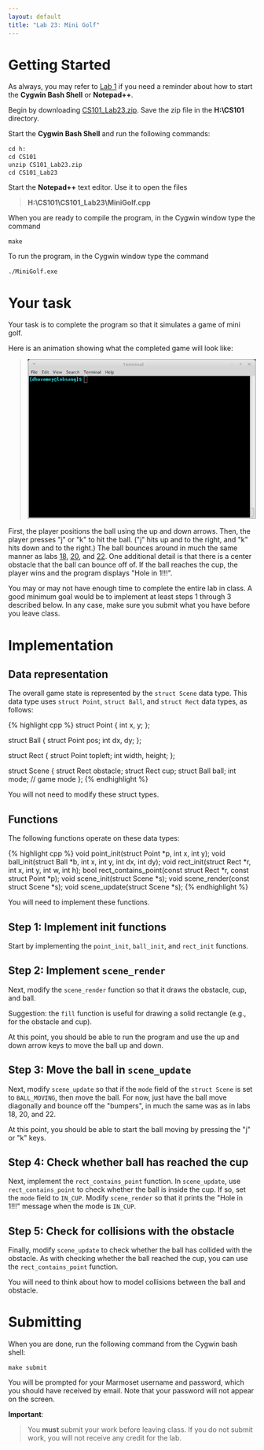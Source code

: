 ```yaml
---
layout: default
title: "Lab 23: Mini Golf"
---
```


# Getting Started

As always, you may refer to [Lab 1](lab01.html) if you need a reminder about how to start the **Cygwin Bash Shell** or **Notepad++**.

Begin by downloading [CS101\_Lab23.zip](CS101_Lab23.zip). Save the zip file in the **H:\\CS101** directory.

Start the **Cygwin Bash Shell** and run the following commands:

    cd h:
    cd CS101
    unzip CS101_Lab23.zip
    cd CS101_Lab23

Start the **Notepad++** text editor. Use it to open the files

> **H:\\CS101\\CS101\_Lab23\\MiniGolf.cpp**

When you are ready to compile the program, in the Cygwin window type the command

    make

To run the program, in the Cygwin window type the command

    ./MiniGolf.exe

# Your task

Your task is to complete the program so that it simulates a game of mini golf.

Here is an animation showing what the completed game will look like:

> ![mini golf](images/lab23/minigolf.gif)

First, the player positions the ball using the up and down arrows.  Then, the player presses "j" or "k" to hit the ball.  ("j" hits up and to the right, and "k" hits down and to the right.)  The ball bounces around in much the same manner as labs [18](lab18.html), [20](lab20.html), and [22](lab22.html).  One additional detail is that there is a center obstacle that the ball can bounce off of.  If the ball reaches the cup, the player wins and the program displays "Hole in 1!!!".

<div class="callout">
You may or may not have enough time to complete the entire lab in class.  A good minimum goal would be to implement at least steps 1 through 3 described below.  In any case, make sure you submit what you have before you leave class.
</div>

# Implementation

## Data representation

The overall game state is represented by the `struct Scene` data type.  This data type uses `struct Point`, `struct Ball`, and `struct Rect` data types, as follows:

{% highlight cpp %}
struct Point {
	int x, y;
};

struct Ball {
	struct Point pos;
	int dx, dy;
};

struct Rect {
	struct Point topleft;
	int width, height;
};

struct Scene {
	struct Rect obstacle;
	struct Rect cup;
	struct Ball ball;
	int mode; // game mode
};
{% endhighlight %}

You will not need to modify these struct types.

## Functions

The following functions operate on these data types:

{% highlight cpp %}
void point_init(struct Point *p, int x, int y);
void ball_init(struct Ball *b, int x, int y, int dx, int dy);
void rect_init(struct Rect *r, int x, int y, int w, int h);
bool rect_contains_point(const struct Rect *r, const struct Point *p);
void scene_init(struct Scene *s);
void scene_render(const struct Scene *s);
void scene_update(struct Scene *s);
{% endhighlight %}

You will need to implement these functions.

## Step 1: Implement init functions

Start by implementing the `point_init`, `ball_init`, and `rect_init` functions.

## Step 2: Implement `scene_render`

Next, modify the `scene_render` function so that it draws the obstacle, cup, and ball.

Suggestion: the `fill` function is useful for drawing a solid rectangle (e.g., for the obstacle and cup).

At this point, you should be able to run the program and use the up and down arrow keys to move the ball up and down.

## Step 3: Move the ball in `scene_update`

Next, modify `scene_update` so that if the `mode` field of the `struct Scene` is set to `BALL_MOVING`, then move the ball.  For now, just have the ball move diagonally and bounce off the "bumpers", in much the same was as in labs 18, 20, and 22.

At this point, you should be able to start the ball moving by pressing the "j" or "k" keys.

## Step 4: Check whether ball has reached the cup

Next, implement the `rect_contains_point` function.  In `scene_update`, use `rect_contains_point` to check whether the ball is inside the cup.  If so, set the `mode` field to `IN_CUP`.  Modify `scene_render` so that it prints the "Hole in 1!!!" message when the mode is `IN_CUP`.

## Step 5: Check for collisions with the obstacle

Finally, modify `scene_update` to check whether the ball has collided with the obstacle.  As with checking whether the ball reached the cup, you can use the `rect_contains_point` function.

You will need to think about how to model collisions between the ball and obstacle.

# Submitting

When you are done, run the following command from the Cygwin bash shell:

    make submit

You will be prompted for your Marmoset username and password, which you should have received by email. Note that your password will not appear on the screen.

**Important**:

> You **must** submit your work before leaving class. If you do not submit work, you will not receive any credit for the lab.
